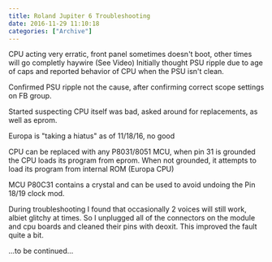 ```yaml
---
title: Roland Jupiter 6 Troubleshooting
date: 2016-11-29 11:10:18
categories: ["Archive"]
---
```


CPU acting very erratic, front panel sometimes doesn't boot, other times will go completly haywire (See Video)
Initially thought PSU ripple due to age of caps and reported behavior of CPU when the PSU isn't clean.

Confirmed PSU ripple not the cause, after confirming correct scope settings on FB group.

Started suspecting CPU itself was bad, asked around for replacements, as well as eprom.

Europa is "taking a hiatus" as of 11/18/16, no good

CPU can be replaced with any P8031/8051 MCU, when pin 31 is grounded the CPU loads its program from eprom.
When not grounded, it attempts to load its program from internal ROM (Europa CPU)

MCU P80C31 contains a crystal and can be used to avoid undoing the Pin 18/19 clock mod.

During troubleshooting I found that occasionally 2 voices will still work, albiet glitchy at times. So I unplugged all
of the connectors on the module and cpu boards and cleaned their pins with deoxit. This improved the fault quite a bit.


...to be continued...